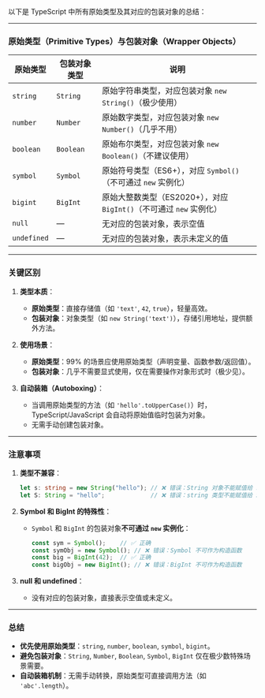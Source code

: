 以下是 TypeScript 中所有原始类型及其对应的包装对象的总结：

---

### **原始类型（Primitive Types）与包装对象（Wrapper Objects）**
| 原始类型        | 包装对象类型    | 说明                                             |
| ----------- | --------- | ---------------------------------------------- |
| `string`    | `String`  | 原始字符串类型，对应包装对象 `new String()`（极少使用）            |
| `number`    | `Number`  | 原始数字类型，对应包装对象 `new Number()`（几乎不用）             |
| `boolean`   | `Boolean` | 原始布尔类型，对应包装对象 `new Boolean()`（不建议使用）           |
| `symbol`    | `Symbol`  | 原始符号类型（ES6+），对应 `Symbol()`（不可通过 `new` 实例化）     |
| `bigint`    | `BigInt`  | 原始大整数类型（ES2020+），对应 `BigInt()`（不可通过 `new` 实例化） |
| `null`      | —         | 无对应的包装对象，表示空值                                  |
| `undefined` | —         | 无对应的包装对象，表示未定义的值                               |

---

### **关键区别**
1. **类型本质**：
   - **原始类型**：直接存储值（如 `'text'`, `42`, `true`），轻量高效。
   - **包装对象**：对象类型（如 `new String('text')`），存储引用地址，提供额外方法。

2. **使用场景**：
   - **原始类型**：99% 的场景应使用原始类型（声明变量、函数参数/返回值）。
   - **包装对象**：几乎不需要显式使用，仅在需要操作对象形式时（极少见）。

3. **自动装箱（Autoboxing）**：
   - 当调用原始类型的方法（如 `'hello'.toUpperCase()`）时，TypeScript/JavaScript 会自动将原始值临时包装为对象。
   - 无需手动创建包装对象。

---

### **注意事项**
1. **类型不兼容**：
   ```typescript
   let s: string = new String("hello"); // ❌ 错误：String 对象不能赋值给 string 类型
   let S: String = "hello";             // ❌ 错误：string 类型不能赋值给 String 类型
   ```

2. **Symbol 和 BigInt 的特殊性**：
   - `Symbol` 和 `BigInt` 的包装对象**不可通过 `new` 实例化**：
     ```typescript
     const sym = Symbol();    // ✅ 正确
     const symObj = new Symbol(); // ❌ 错误：Symbol 不可作为构造函数
     const big = BigInt(42);  // ✅ 正确
     const bigObj = new BigInt(); // ❌ 错误：BigInt 不可作为构造函数
     ```

3. **null 和 undefined**：
   - 没有对应的包装对象，直接表示空值或未定义。

---

### **总结**
- **优先使用原始类型**：`string`, `number`, `boolean`, `symbol`, `bigint`。
- **避免包装对象**：`String`, `Number`, `Boolean`, `Symbol`, `BigInt` 仅在极少数特殊场景需要。
- **自动装箱机制**：无需手动转换，原始类型可直接调用方法（如 `'abc'.length`）。